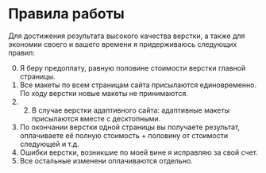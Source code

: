 # Правила работы

Для достижения результата высокого качества верстки, а также для экономии своего и вашего времени я придерживаюсь следующих правил:

0. Я беру предоплату, равную половине стоимости верстки главной страницы.
1. Все макеты по всем страницам сайта присылаются единовременно. По ходу верстки новые макеты не принимаются.
1. 2. В случае верстки адаптивного сайта: адаптивные макеты присылаются вместе с десктопными.
2. По окончании верстки одной страницы вы получаете результат, оплачиваете её полную стоимость + половину от стоимости следующей и т.д.
3. Ошибки верстки, возникшие по моей вине я исправляю за свой счет.
4. Все остальные изменени оплачиваются отдельно.
